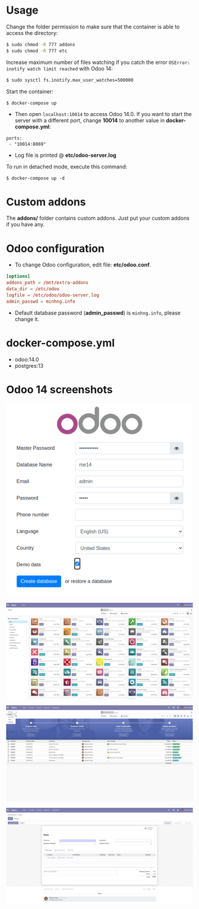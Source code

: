 # Usage

Change the folder permission to make sure that the container is able to access the directory:
``` sh
$ sudo chmod -R 777 addons
$ sudo chmod -R 777 etc
```

Increase maximum number of files watching if you catch the error `OSError: inotify watch limit reached` with Odoo 14:
``` sh
$ sudo sysctl fs.inotify.max_user_watches=500000
```

Start the container:
``` sh
$ docker-compose up
```

* Then open `localhost:10014` to access Odoo 14.0. If you want to start the server with a different port, change **10014** to another value in **docker-compose.yml**:

```
ports:
 - "10014:8069"
```

* Log file is printed @ **etc/odoo-server.log**

To run in detached mode, execute this command:

```
$ docker-compose up -d
```

# Custom addons

The **addons/** folder contains custom addons. Just put your custom addons if you have any.

# Odoo configuration

* To change Odoo configuration, edit file: **etc/odoo.conf**.

``` conf
[options]
addons_path = /mnt/extra-addons
data_dir = /etc/odoo
logfile = /etc/odoo/odoo-server.log
admin_passwd = minhng.info
```

* Default database password (**admin_passwd**) is `minhng.info`, please change it.

# docker-compose.yml

* odoo:14.0
* postgres:13

# Odoo 14 screenshots

![odoo-14-welcome-docker](screenshots/odoo-14-welcome-screenshot.png)

![odoo-14-apps-docker](screenshots/odoo-14-apps-screenshot.png)

![odoo-14-sales](screenshots/odoo-14-sales-screen.png)

![odoo-14-form](screenshots/odoo-14-sales-form.png)